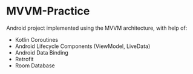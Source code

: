 # MVVM-Practice

Android project implemented using the MVVM architecture, with help of:

- Kotlin Coroutines
- Android Lifecycle Components (ViewModel, LiveData)
- Android Data Binding
- Retrofit
- Room Database
